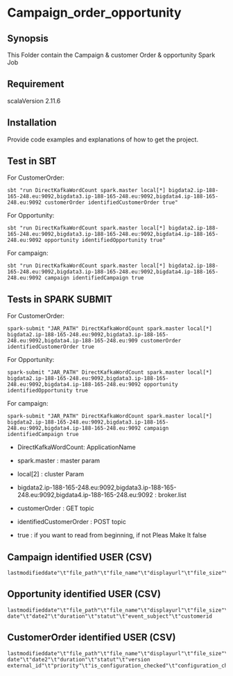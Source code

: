 # Campaign_order_opportunity


## Synopsis

This Folder contain the Campaign & customer Order & opportunity Spark Job

## Requirement

scalaVersion 2.11.6

## Installation

Provide code examples and explanations of how to get the project.

## Test in SBT

For CustomerOrder:

```
sbt "run DirectKafkaWordCount spark.master local[*] bigdata2.ip-188-165-248.eu:9092,bigdata3.ip-188-165-248.eu:9092,bigdata4.ip-188-165-248.eu:9092 customerOrder identifiedCustomerOrder true"
```

For Opportunity:

```
sbt "run DirectKafkaWordCount spark.master local[*] bigdata2.ip-188-165-248.eu:9092,bigdata3.ip-188-165-248.eu:9092,bigdata4.ip-188-165-248.eu:9092 opportunity identifiedOpportunity true"
```
For campaign:

```
sbt "run DirectKafkaWordCount spark.master local[*] bigdata2.ip-188-165-248.eu:9092,bigdata3.ip-188-165-248.eu:9092,bigdata4.ip-188-165-248.eu:9092 campaign identifiedCampaign true
```

## Tests in SPARK SUBMIT

For CustomerOrder:

```
spark-submit "JAR_PATH" DirectKafkaWordCount spark.master local[*] bigdata2.ip-188-165-248.eu:9092,bigdata3.ip-188-165-248.eu:9092,bigdata4.ip-188-165-248.eu:909 customerOrder identifiedCustomerOrder true
```

For Opportunity:

```
spark-submit "JAR_PATH" DirectKafkaWordCount spark.master local[*] bigdata2.ip-188-165-248.eu:9092,bigdata3.ip-188-165-248.eu:9092,bigdata4.ip-188-165-248.eu:9092 opportunity identifiedOpportunity true
```

For campaign:

```
spark-submit "JAR_PATH" DirectKafkaWordCount spark.master local[*] bigdata2.ip-188-165-248.eu:9092,bigdata3.ip-188-165-248.eu:9092,bigdata4.ip-188-165-248.eu:9092 campaign identifiedCampaign true
```

* DirectKafkaWordCount: ApplicationName
 
* spark.master : master param
 
* local[2] : cluster Param
 
* bigdata2.ip-188-165-248.eu:9092,bigdata3.ip-188-165-248.eu:9092,bigdata4.ip-188-165-248.eu:9092 : broker.list
 
* customerOrder : GET topic
 
* identifiedCustomerOrder : POST topic
 
* true : if you want to read from beginning, if not Pleas Make It false



## Campaign identified USER (CSV)

```
lastmodifieddate"\t"file_path"\t"file_name"\t"displayurl"\t"file_size"\t"file_extension"\t"line_number"\t"owner_name"\t"security"\t"eventid"\t"date"\t"date2"\t"duration"\t"statut"\t"name"\t"event_subject"\t"mc_type"\t"validfor"\t"channel"\t"customerid
```

## Opportunity identified USER (CSV)

```
lastmodifieddate"\t"file_path"\t"file_name"\t"displayurl"\t"file_size"\t"file_extension"\t"line_number"\t"owner_name"\t"security"\t"eventid date"\t"date2"\t"duration"\t"statut"\t"event_subject"\t"customerid
```

## CustomerOrder identified USER (CSV)

```
lastmodifieddate"\t"file_path"\t"file_name"\t"displayurl"\t"file_size"\t"file_extension"\t"line_number"\t"owner_name"\t"security"\t"eventid date"\t"date2"\t"duration"\t"statut"\t"version external_id"\t"priority"\t"is_configuration_checked"\t"configuration_check_date"\t"customerid
